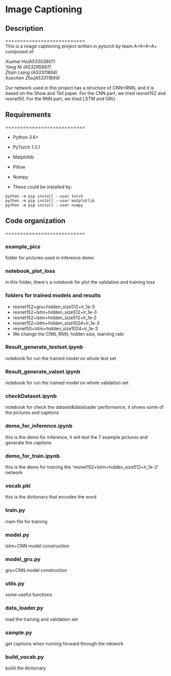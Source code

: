 # Image Captioning
## Description 
===========================<br> 
This is a image captioning project written in pytorch by team A+A+A+A+ composed of: 

*Xuehai He(A53303907)<br>*
*Yang Ni (A53295687)<br>*
*Zhijin Liang (A53311894)<br>*
*Xuechen Zhu(A53311894)<br>*

Our network used in this project has a structure of CNN+RNN, and it is based on the Show and Tell paper.
For the CNN part, we tried resnet152 and resnet50. For the RNN part, we tried LSTM and GRU.

## Requirements
===========================<br>
- Python 3.6+
- PyTorch 1.3.1
- Matplotlib
- Pillow
- Numpy

- These could be installed by:
```
python -m pip install --user torch
python -m pip install --user matplotlib
python -m pip install --user numpy
```

## Code organization
===========================<br>
### example_pics
folder for pictures used in inference demo
### notebook_plot_loss
in this folder, there's a notebook for plot the validation and training loss
### folders for trained models and results
- resnet152+gru+hidden_size512+lr_1e-3
- resnet152+lstm+hidden_size512+lr_1e-3
- resnet152+lstm+hidden_size512+lr_1e-2
- resnet152+lstm+hidden_size1024+lr_1e-3
- resnet50+lstm+hidden_size1024+lr_1e-3
- We change the CNN, RNN, hidden size, learning rate
### Result_generate_testset.ipynb
notebook for run the trained model on whole test set
### Result_generate_valset.ipynb
notebook for run the trained model on whole validation set
### checkDataset.ipynb
notebook for check the dataset&dataloader performance, it shows some of the pictures and captions
### demo_for_inference.ipynb
this is the demo for inference, it will test the 7 example pictures and generate the captions
### demo_for_train.ipynb
this is the demo for training the 'resnet152+lstm+hidden_size512+lr_1e-3' network
### vocab.pkl
this is the dictionary that encodes the word
### train.py
main file for training
### model.py
lstm+CNN model construction
### model_gru.py
gru+CNN model construction
### utils.py
some useful functions
### data_loader.py
load the training and validation set
### sample.py
get captions when running forward through the network
### build_vocab.py
build the dictionary
